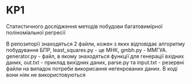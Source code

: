 # KP1
Статистичного дослідження методів побудови багатовимірної поліноміальної регресії

В репозиторії знаходяться 2 файли, кожен з яких відповідає алгоритму побудування БПР, least_squares.py - це МНК, gmbh.py - ММГУА. generator.py - файл, в якому знаходяться функції для генерації вхідних даних, out.txt - приклад вихідних даних, parse.py та input.txt - резервні файли на випадок потреби викорисання негенрованих даних. В коді вони ніяк не використовуються
